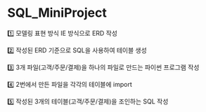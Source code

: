 # SQL_MiniProject

1️⃣ 모델링 표현 방식 IE 방식으로 ERD 작성

2️⃣ 작성된 ERD 기준으로 SQL을 사용하여 테이블 생성

3️⃣ 3개 파일(고객/주문/결제)을 하나의 파일로 만드는 파이썬 프로그램 작성

4️⃣ 2번에서 만든 파일을 각각의 테이블에 import

5️⃣ 작성된 3개의 테이블(고객/주문/결제)을 조인하는 SQL 작성
